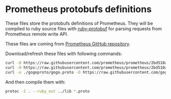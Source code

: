 # Prometheus protobufs definitions

These files store the protobufs definitions of Prometheus. They will be compiled to ruby source files with [ruby-protobuf](https://github.com/ruby-protobuf/protobuf/wiki/Compiling-Definitions) for parsing requests from Prometheus remote write API.

These files are coming from [Prometheus GitHub repository](https://github.com/prometheus/prometheus/tree/2bd510a63e48ac6bf4971d62199bdb1045c93f1a/prompb).

Download/refresh these files with following commands:

```bash
curl -O https://raw.githubusercontent.com/prometheus/prometheus/2bd510a63e48ac6bf4971d62199bdb1045c93f1a/prompb/remote.proto
curl -O https://raw.githubusercontent.com/prometheus/prometheus/2bd510a63e48ac6bf4971d62199bdb1045c93f1a/prompb/types.proto
curl -o ./gogoproto/gogo.proto -O https://raw.githubusercontent.com/gogo/protobuf/master/gogoproto/gogo.proto
```

And then compile them with:

```bash
protoc -I . --ruby_out ../lib *.proto
```
